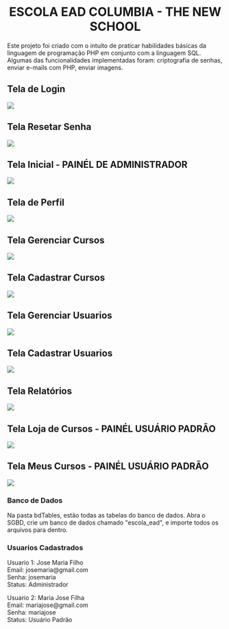 <h1 align="center">ESCOLA EAD COLUMBIA - THE NEW SCHOOL</h1>
<p text-align="justify">Este projeto foi criado com o intuito de praticar habilidades básicas da linguagem de programação PHP em conjunto com a linguagem SQL. Algumas das funcionalidades implementadas
foram: criptografia de senhas, enviar e-mails com PHP, enviar imagens.
</p>
<h2>Tela de Login</h2>
<img src="screenshots/login.png">

<h2>Tela Resetar Senha</h2>
<img src="screenshots/resetar-senha.png">

<h2>Tela Inicial - PAINÉL DE ADMINISTRADOR</h2>
<img src="screenshots/pagina-inicial.png">

<h2>Tela de Perfil</h2>
<img src="screenshots/perfil.png">

<h2>Tela Gerenciar Cursos</h2>
<img src="screenshots/gerenciar-cursos.png">

<h2>Tela Cadastrar Cursos</h2>
<img src="screenshots/cadastrar-cursos.png">

<h2>Tela Gerenciar Usuarios</h2>
<img src="screenshots/gerenciar-usuarios.png">

<h2>Tela Cadastrar Usuarios</h2>
<img src="screenshots/cadastrar-usuarios.png">

<h2>Tela Relatórios</h2>
<img src="screenshots/relatorios.png">

<h2>Tela Loja de Cursos - PAINÉL USUÁRIO PADRÃO</h2>
<img src="screenshots/loja-cursos.png">

<h2>Tela Meus Cursos - PAINÉL USUÁRIO PADRÃO</h2>
<img src="screenshots/meus-cursos.png">

<h3>Banco de Dados</h3>
<p>Na pasta bdTables, estão todas as tabelas do banco de dados. Abra o SGBD, crie um banco de dados
chamado "escola_ead", e importe todos os arquivos para dentro.
<p>

<h3>Usuarios Cadastrados</h3>
<p>Usuario 1: Jose Maria Filho<br>
Email: josemaria@gmail.com<br>
Senha: josemaria<br>
Status: Administrador</p>

<p>Usuario 2: Maria Jose Filha<br>
Email: mariajose@gmail.com<br>
Senha: mariajose<br>
Status: Usuário Padrão</p>


